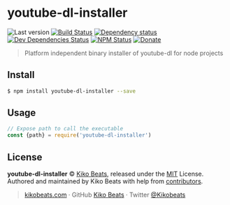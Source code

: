 # youtube-dl-installer

![Last version](https://img.shields.io/github/tag/Kikobeats/youtube-dl-installer.svg?style=flat-square)
[![Build Status](https://img.shields.io/travis/Kikobeats/youtube-dl-installer/master.svg?style=flat-square)](https://travis-ci.org/Kikobeats/youtube-dl-installer)
[![Dependency status](https://img.shields.io/david/Kikobeats/youtube-dl-installer.svg?style=flat-square)](https://david-dm.org/Kikobeats/youtube-dl-installer)
[![Dev Dependencies Status](https://img.shields.io/david/dev/Kikobeats/youtube-dl-installer.svg?style=flat-square)](https://david-dm.org/Kikobeats/youtube-dl-installer#info=devDependencies)
[![NPM Status](https://img.shields.io/npm/dm/youtube-dl-installer.svg?style=flat-square)](https://www.npmjs.org/package/youtube-dl-installer)
[![Donate](https://img.shields.io/badge/donate-paypal-blue.svg?style=flat-square)](https://paypal.me/Kikobeats)

> Platform independent binary installer of youtube-dl for node projects

## Install

```bash
$ npm install youtube-dl-installer --save
```

## Usage

```js
// Expose path to call the executable
const {path} = require('youtube-dl-installer')
```

## License

**youtube-dl-installer** © [Kiko Beats](https://kikobeats.com), released under the [MIT](https://github.com/Kikobeats/youtube-dl-installer/blob/master/LICENSE.md) License.<br>
Authored and maintained by Kiko Beats with help from [contributors](https://github.com/Kikobeats/youtube-dl-installer/contributors).

> [kikobeats.com](https://kikobeats.com) · GitHub [Kiko Beats](https://github.com/Kikobeats) · Twitter [@Kikobeats](https://twitter.com/Kikobeats)
